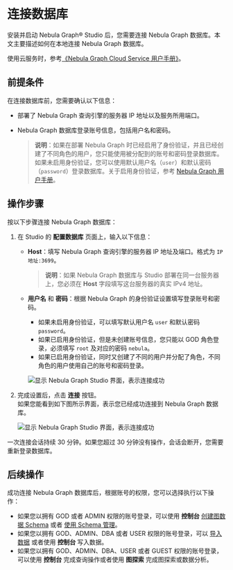 # 连接数据库

安装并启动 Nebula Graph&reg; Studio 后，您需要连接 Nebula Graph 数据库。本文主要描述如何在本地连接 Nebula Graph 数据库。

使用云服务时，参考[《Nebula Graph Cloud Service 用户手册》](https://cloud-docs.nebula-graph.com.cn/cn/posts/manage-instances/dbaas-ug-connect-nebulastudio/ "点击进入 Nebula Graph Cloud Service 用户手册")。

## 前提条件

在连接数据库前，您需要确认以下信息：

- 部署了 Nebula Graph 查询引擎的服务器 IP 地址以及服务所用端口。

- Nebula Graph 数据库登录账号信息，包括用户名和密码。
  > **说明**：如果在部署 Nebula Graph 时已经启用了身份验证，并且已经创建了不同角色的用户，您只能使用被分配到的账号和密码登录数据库。如果未启用身份验证，您可以使用默认用户名（`user`）和默认密码（`password`）登录数据库。关于启用身份验证，参考 [Nebula Graph 用户手册](https://docs.nebula-graph.com.cn/ "点击进入 Nebula Graph 用户手册")。

## 操作步骤

按以下步骤连接 Nebula Graph 数据库：

1. 在 Studio 的 **配置数据库** 页面上，输入以下信息：
   - **Host**：填写 Nebula Graph 查询引擎的服务器 IP 地址及端口。格式为 `IP地址:3699`。
     > **说明**：如果 Nebula Graph 数据库与 Studio 部署在同一台服务器上，您必须在 **Host** 字段填写这台服务器的真实 IPv4 地址。
   - **用户名** 和 **密码**：根据 Nebula Graph 的身份验证设置填写登录账号和密码。
     - 如果未启用身份验证，可以填写默认用户名 `user` 和默认密码 `password`。
     - 如果已启用身份验证，但是未创建账号信息，您只能以 GOD 角色登录，必须填写 `root` 及对应的密码 `nebula`。
     - 如果已启用身份验证，同时又创建了不同的用户并分配了角色，不同角色的用户使用自己的账号和密码登录。

      ![显示 Nebula Graph Studio 界面，表示连接成功](https://docs-cdn.nebula-graph.com.cn/nebula-studio-docs/st-ug-002.png "Nebula Graph Studio 连接成功")
2. 完成设置后，点击 **连接** 按钮。  
   如果您能看到如下图所示界面，表示您已经成功连接到 Nebula Graph 数据库。

    ![显示 Nebula Graph Studio 界面，表示连接成功](https://docs-cdn.nebula-graph.com.cn/nebula-studio-docs/st-ug-003.png "Nebula Graph Studio 连接成功")

一次连接会话持续 30 分钟。如果您超过 30 分钟没有操作，会话会断开，您需要重新登录数据库。

## 后续操作

成功连接 Nebula Graph 数据库后，根据账号的权限，您可以选择执行以下操作：

- 如果您以拥有 GOD 或者 ADMIN 权限的账号登录，可以使用 **控制台** [创建图数据 Schema](../quick-start/st-ug-create-schema.md) 或者 [使用 Schema 管理](../use-studio/manage-schema/st-ug-crud-space.md)。
- 如果您以拥有 GOD、ADMIN、DBA 或者 USER 权限的账号登录，可以 [导入数据](../quick-start/st-ug-import-data.md) 或者使用 **控制台** 写入数据。
- 如果您以拥有 GOD、ADMIN、DBA、USER 或者 GUEST 权限的账号登录，可以使用 **控制台** 完成查询操作或者使用 **图探索** 完成图探索或数据分析。
